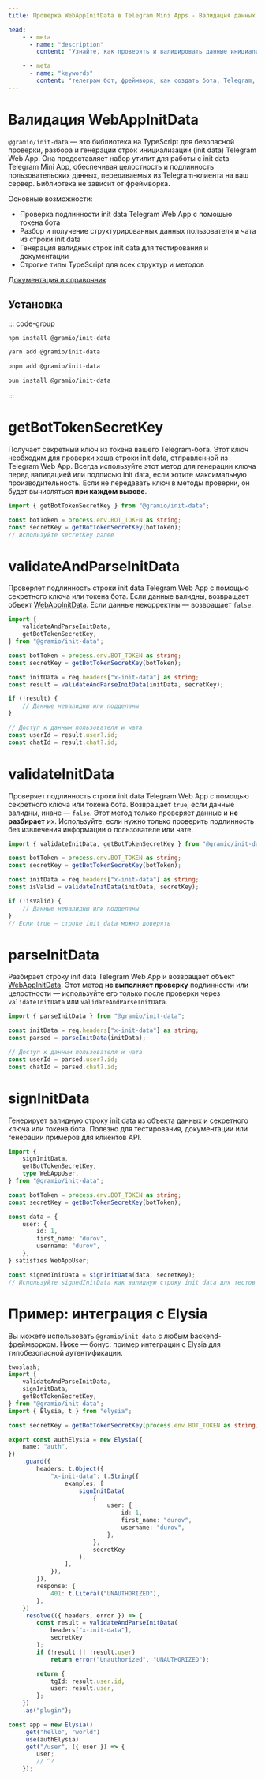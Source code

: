 ```yaml
---
title: Проверка WebAppInitData в Telegram Mini Apps - Валидация данных инициализации

head:
    - - meta
      - name: "description"
        content: "Узнайте, как проверять и валидировать данные инициализации (init-data) в Telegram Mini Apps с помощью библиотеки @gramio/init-data. Обеспечьте безопасность взаимодействия между вашим ботом и веб-приложением."

    - - meta
      - name: "keywords"
        content: "телеграм бот, фреймворк, как создать бота, Telegram, Telegram Bot API, GramIO, TypeScript, JavaScript, Node.JS, Nodejs, Deno, Bun, WebAppInitData, init-data, проверка подписи, валидация данных, query_id, user, auth_date, hash, проверка хэша, безопасность TMA, шифрование, HMAC, проверка целостности, передача данных, веб-приложения, Telegram Mini Apps, WebAppData, безопасный обмен данными"
---
```


# Валидация WebAppInitData

`@gramio/init-data` — это библиотека на TypeScript для безопасной проверки, разбора и генерации строк инициализации (init data) Telegram Web App. Она предоставляет набор утилит для работы с init data Telegram Mini App, обеспечивая целостность и подлинность пользовательских данных, передаваемых из Telegram-клиента на ваш сервер. Библиотека не зависит от фреймворка.

Основные возможности:

-   Проверка подлинности init data Telegram Web App с помощью токена бота
-   Разбор и получение структурированных данных пользователя и чата из строки init data
-   Генерация валидных строк init data для тестирования и документации
-   Строгие типы TypeScript для всех структур и методов

[Документация и справочник](https://jsr.io/@gramio/init-data@latest/doc)

## Установка

::: code-group

```bash [npm]
npm install @gramio/init-data
```

```bash [yarn]
yarn add @gramio/init-data
```

```bash [pnpm]
pnpm add @gramio/init-data
```

```bash [bun]
bun install @gramio/init-data
```

:::

# getBotTokenSecretKey

Получает секретный ключ из токена вашего Telegram-бота. Этот ключ необходим для проверки хэша строки init data, отправленной из Telegram Web App. Всегда используйте этот метод для генерации ключа перед валидацией или подписью init data, если хотите максимальную производительность. Если не передавать ключ в методы проверки, он будет вычисляться **при каждом вызове**.

```ts
import { getBotTokenSecretKey } from "@gramio/init-data";

const botToken = process.env.BOT_TOKEN as string;
const secretKey = getBotTokenSecretKey(botToken);
// используйте secretKey далее
```

# validateAndParseInitData

Проверяет подлинность строки init data Telegram Web App с помощью секретного ключа или токена бота. Если данные валидны, возвращает объект [WebAppInitData](https://core.telegram.org/bots/webapps#webappinitdata). Если данные некорректны — возвращает `false`.

```ts
import {
    validateAndParseInitData,
    getBotTokenSecretKey,
} from "@gramio/init-data";

const botToken = process.env.BOT_TOKEN as string;
const secretKey = getBotTokenSecretKey(botToken);

const initData = req.headers["x-init-data"] as string;
const result = validateAndParseInitData(initData, secretKey);

if (!result) {
    // Данные невалидны или подделаны
}

// Доступ к данным пользователя и чата
const userId = result.user?.id;
const chatId = result.chat?.id;
```

# validateInitData

Проверяет подлинность строки init data Telegram Web App с помощью секретного ключа или токена бота. Возвращает `true`, если данные валидны, иначе — `false`. Этот метод только проверяет данные и **не разбирает** их. Используйте, если нужно только проверить подлинность без извлечения информации о пользователе или чате.

```ts
import { validateInitData, getBotTokenSecretKey } from "@gramio/init-data";

const botToken = process.env.BOT_TOKEN as string;
const secretKey = getBotTokenSecretKey(botToken);

const initData = req.headers["x-init-data"] as string;
const isValid = validateInitData(initData, secretKey);

if (!isValid) {
    // Данные невалидны или подделаны
}
// Если true — строке init data можно доверять
```

# parseInitData

Разбирает строку init data Telegram Web App и возвращает объект [WebAppInitData](https://core.telegram.org/bots/webapps#webappinitdata). Этот метод **не выполняет проверку** подлинности или целостности — используйте его только после проверки через `validateInitData` или `validateAndParseInitData`.

```ts
import { parseInitData } from "@gramio/init-data";

const initData = req.headers["x-init-data"] as string;
const parsed = parseInitData(initData);

// Доступ к данным пользователя и чата
const userId = parsed.user?.id;
const chatId = parsed.chat?.id;
```

# signInitData

Генерирует валидную строку init data из объекта данных и секретного ключа или токена бота. Полезно для тестирования, документации или генерации примеров для клиентов API.

```ts
import {
    signInitData,
    getBotTokenSecretKey,
    type WebAppUser,
} from "@gramio/init-data";

const botToken = process.env.BOT_TOKEN as string;
const secretKey = getBotTokenSecretKey(botToken);

const data = {
    user: {
        id: 1,
        first_name: "durov",
        username: "durov",
    },
} satisfies WebAppUser;

const signedInitData = signInitData(data, secretKey);
// Используйте signedInitData как валидную строку init data для тестов
```

# Пример: интеграция с Elysia

Вы можете использовать `@gramio/init-data` с любым backend-фреймворком. Ниже — бонус: пример интеграции с Elysia для типобезопасной аутентификации.

```ts
twoslash;
import {
    validateAndParseInitData,
    signInitData,
    getBotTokenSecretKey,
} from "@gramio/init-data";
import { Elysia, t } from "elysia";

const secretKey = getBotTokenSecretKey(process.env.BOT_TOKEN as string);

export const authElysia = new Elysia({
    name: "auth",
})
    .guard({
        headers: t.Object({
            "x-init-data": t.String({
                examples: [
                    signInitData(
                        {
                            user: {
                                id: 1,
                                first_name: "durov",
                                username: "durov",
                            },
                        },
                        secretKey
                    ),
                ],
            }),
        }),
        response: {
            401: t.Literal("UNAUTHORIZED"),
        },
    })
    .resolve(({ headers, error }) => {
        const result = validateAndParseInitData(
            headers["x-init-data"],
            secretKey
        );
        if (!result || !result.user)
            return error("Unauthorized", "UNAUTHORIZED");

        return {
            tgId: result.user.id,
            user: result.user,
        };
    })
    .as("plugin");

const app = new Elysia()
    .get("hello", "world")
    .use(authElysia)
    .get("/user", ({ user }) => {
        user;
        // ^?
    });
```
